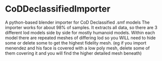 # CoDDeclassifiedImporter
A python-based blender importer for CoD Declassified .smf models
The importer works for about 98% of samples. It extracts all data, so there are 3 different lod models side by side for mostly humanoid models. Within each model there are repeated meshes of differing lod so you WILL need to hide some or delete some to get the highest fidelity mesh. (eg if you import menendez and his face is covered with a low poly mesh, delete some of them covering it and you will find the higher detailed mesh beneath)
